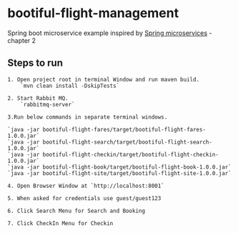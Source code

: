 # bootiful-flight-management
Spring boot microservice example inspired by [Spring microservices](https://www.packtpub.com/application-development/spring-microservices) - chapter 2 

## Steps to run

	1. Open project root in terminal Window and run maven build. 
		`mvn clean install -DskipTests`

	2. Start Rabbit MQ. 
		`rabbitmq-server`

	3.Run below commands in separate terminal windows. 

	`java -jar bootiful-flight-fares/target/bootiful-flight-fares-1.0.0.jar`
	`java -jar bootiful-flight-search/target/bootiful-flight-search-1.0.0.jar`
	`java -jar bootiful-flight-checkin/target/bootiful-flight-checkin-1.0.0.jar`
	`java -jar bootiful-flight-book/target/bootiful-flight-book-1.0.0.jar`
	`java -jar bootiful-flight-site/target/bootiful-flight-site-1.0.0.jar`

	4. Open Browser Window at `http://localhost:8001`

	5. When asked for credentials use guest/guest123

	6. Click Search Menu for Search and Booking

	7. Click CheckIn Menu for Checkin

